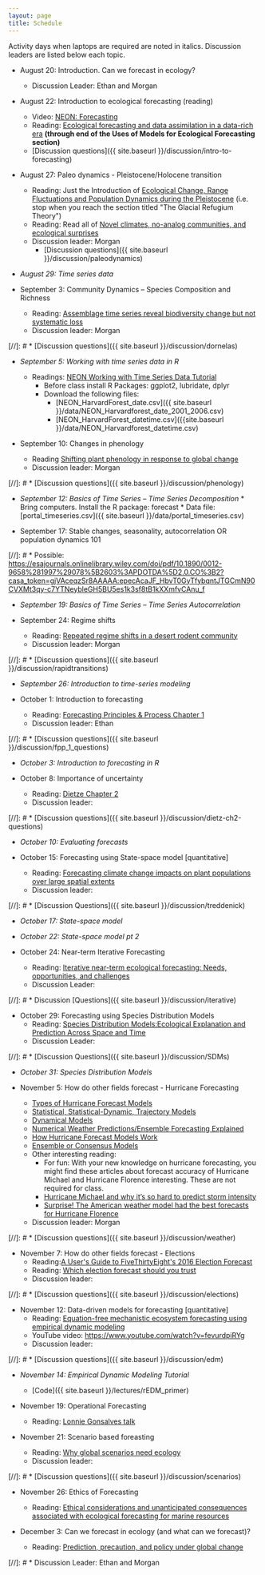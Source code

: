 ```yaml
---
layout: page
title: Schedule
---
```

Activity days when laptops are required are noted in italics. Discussion leaders are listed below each topic.

* August 20: Introduction. Can we forecast in ecology?
    * Discussion Leader: Ethan and Morgan

* August 22: Introduction to ecological forecasting (reading)
    * Video: [NEON: Forecasting](https://www.youtube.com/watch?v=Lgi_e7N-C8E)
    * Reading: [Ecological forecasting and data assimilation in a data-rich era](https://esajournals.onlinelibrary.wiley.com/doi/full/10.1890/09-1275.1) **(through end of the Uses of Models for Ecological Forecasting section)**
    * [Discussion questions]({{ site.baseurl }}/discussion/intro-to-forecasting)

* August 27: Paleo dynamics - Pleistocene/Holocene transition
    * Reading: Just the Introduction of [Ecological Change, Range Fluctuations and Population Dynamics during the Pleistocene](https://doi.org/10.1016/j.cub.2009.06.030) (i.e. stop when you reach the section titled "The Glacial Refugium Theory")
    * Reading: Read all of [Novel climates, no-analog communities, and ecological surprises](https://doi.org/10.1890/070037)
    * Discussion leader: Morgan
        * [Discussion questions]({{ site.baseurl }}/discussion/paleodynamics)
 
* *August 29: Time series data*

* September 3: Community Dynamics – Species Composition and Richness 
    * Reading: [Assemblage time series reveal biodiversity change but not systematic loss](https://doi.org/10.1126/science.1248484)
    * Discussion leader: Morgan

[//]: #    * [Discussion questions]({{ site.baseurl }}/discussion/dornelas)

* *September 5:  Working with time series data in R*
    * Readings: [NEON Working with Time Series Data Tutorial](http://neondataskills.org/tutorial-series/tabular-time-series/)
        * Before class install R Packages: ggplot2, lubridate, dplyr
        * Download the following files:
            * [NEON_HarvardForest_date.csv]({{ site.baseurl }}/data/NEON_Harvardforest_date_2001_2006.csv)
            * [NEON_HarvardForest_datetime.csv]({{site.baseurl }}/data/NEON_Harvardforest_datetime.csv)

* September 10: Changes in phenology
    * Reading [Shifting plant phenology in response to global change](https://doi.org/10.1016/j.tree.2007.04.003)
    * Discussion leader: Morgan

[//]: #    * [Discussion questions]({{ site.baseurl }}/discussion/phenology)

* *September 12: Basics of Time Series – Time Series Decomposition*
      * Bring computers. Install the R package: forecast
      * Data file: [portal_timeseries.csv]({{ site.baseurl }}/data/portal_timeseries.csv)
     
* September 17: Stable changes, seasonality, autocorrelation OR population dynamics 101

[//]: #      * Possible: https://esajournals.onlinelibrary.wiley.com/doi/pdf/10.1890/0012-9658%281997%29078%5B2603%3APDOTDA%5D2.0.CO%3B2?casa_token=gjVAceqzSr8AAAAA:epecAcaJF_HbvT0GyTfybqntJTGCmN90CVXMt3qy-c7YTNeybleGH5BU5es1k3sf8tB1kXXmfvCAnu_f

* *September 19: Basics of Time Series – Time Series Autocorrelation*
     
* September 24: Regime shifts
    * Reading: [Repeated regime shifts in a desert rodent community](https://doi.org/10.1002/ecy.2373)
    * Discussion leader: Morgan

[//]: #    * [Discussion questions]({{ site.baseurl }}/discussion/rapidtransitions)

* *September 26: Introduction to time-series modeling*
 
* October 1: Introduction to forecasting
    * Reading: [Forecasting Principles & Process Chapter 1](https://www.otexts.org/fpp/1)
    * Discussion leader: Ethan

[//]: #    * [Discussion questions]({{ site.baseurl }}/discussion/fpp_1_questions)
 
* *October 3: Introduction to forecasting in R*
       
* October 8: Importance of uncertainty
    * Reading: [Dietze Chapter 2](https://ebookcentral.proquest.com/lib/UFL/detail.action?docID=4866481#goto_toc)
    * Discussion leader: 

[//]: #    * [Discussion questions]({{ site.baseurl }}/discussion/dietz-ch2-questions)

* *October 10: Evaluating forecasts*

* October 15: Forecasting using State-space model [quantitative]
    * Reading: [Forecasting climate change impacts on plant populations over large spatial extents](https://doi.org/10.1002/ecs2.1525)
    * Discussion leader: 

[//]: #    * [Discussion Questions]({{ site.baseurl }}/discussion/treddenick)

* *October 17: State-space model*

* *October 22: State-space model pt 2*

* October 24: Near-term Iterative Forecasting
    * Reading: [Iterative near-term ecological forecasting: Needs, opportunities, and challenges](https://doi.org/10.1073/pnas.1710231115 )
    * Discussion Leader: 

[//]: #    * Discussion [Questions]({{ site.baseurl }}/discussion/iterative)

* October 29:  Forecasting using Species Distribution Models
    * Reading: [Species Distribution Models:Ecological Explanation and Prediction Across Space and Time](http://eurobasin.dtuaqua.dk/eurobasin/documents/Training%20ISM/Elith_and_Leathwick_2009.pdf)
    * Discussion Leader: 

[//]: #    * [Discussion Questions]({{ site.baseurl }}/discussion/SDMs)
    
* *October 31: Species Distribution Models* 

* November 5: How do other fields forecast - Hurricane Forecasting
    * [Types of Hurricane Forecast Models](http://www.hurricanescience.org/science/forecast/models/modeltypes/)
    * [Statistical, Statistical-Dynamic, Trajectory Models](http://www.hurricanescience.org/science/forecast/models/modeltypes/statistical/)
    * [Dynamical Models](http://www.hurricanescience.org/science/forecast/models/modeltypes/dynamicalmodels/)
    * [Numerical Weather Predictions/Ensemble Forecasting Explained](https://www.weather.gov/media/ajk/brochures/NumericalWeatherPrediction.pdf)
    * [How Hurricane Forecast Models Work](http://www.hurricanescience.org/science/forecast/models/modelswork/)
    * [Ensemble or Consensus Models](http://www.hurricanescience.org/science/forecast/models/modeltypes/ensemble/)
    * Other interesting reading:
        * For fun: With your new knowledge on hurricane forecasting, you might find these articles about forecast accuracy of Hurricane Michael and Hurricane Florence interesting. These are not required for class.
        * [Hurricane Michael and why it’s so hard to predict storm intensity](https://www.vox.com/energy-and-environment/2018/10/11/17963958/hurricane-michael-forecast-track-intensity-category)
        * [Surprise! The American weather model had the best forecasts for Hurricane Florence](https://www.washingtonpost.com/weather/2018/09/26/surprise-american-weather-model-had-best-forecasts-hurricane-florence/?utm_term=.b1cb011d15e4)
    * Discussion leader: Morgan

[//]: #    * [Discussion questions]({{ site.baseurl }}/discussion/weather)
     
* November 7: How do other fields forecast - Elections
    * Reading:[A User's Guide to FiveThirtyEight's 2016 Election Forecast](https://fivethirtyeight.com/features/a-users-guide-to-fivethirtyeights-2016-general-election-forecast/)
    * Reading: [Which election forecast should you trust](http://www.slate.com/articles/news_and_politics/politics/2016/08/fivethirtyeight_vs_the_upshot_who_should_you_trust_to_forecast_the_2016.html)
    * Discussion leader: 

[//]: #    * [Discussion questions]({{ site.baseurl }}/discussion/elections)
    
* November 12: Data-driven models for forecasting [quantitative]
    * Reading: [Equation-free mechanistic ecosystem forecasting using empirical dynamic modeling](https://doi.org/10.1073/pnas.1417063112) 
    * YouTube video: https://www.youtube.com/watch?v=fevurdpiRYg
    * Discussion leader: 

[//]: #    * [Discussion questions]({{ site.baseurl }}/discussion/edm)

* *November 14:  Empirical Dynamic Modeling Tutorial*
    * [Code]({{ site.baseurl }}/lectures/rEDM_primer)    

* November 19: Operational Forecasting
    * Reading: [Lonnie Gonsalves talk]()

* November 21: Scenario based foreasting
    * Reading: [Why global scenarios need ecology](https://doi.org/10.1890/1540-9295(2003)001[0322:WGSNE]2.0.CO;2)
    * Discussion leader: 

[//]: #    * [Discussion questions]({{ site.baseurl }}/discussion/scenarios)

* November 26: Ethics of Forecasting
    * Reading: [Ethical considerations and unanticipated consequences associated with ecological forecasting for marine resources](https://academic.oup.com/icesjms/advance-article/doi/10.1093/icesjms/fsy210/5303214)
 
* December 3: Can we forecast in ecology (and what can we forecast)?
    * Reading: [Prediction, precaution, and policy under global change](https://doi.org/10.1126/science.1261824)

[//]: #    * Discussion Leader: Ethan and Morgan
